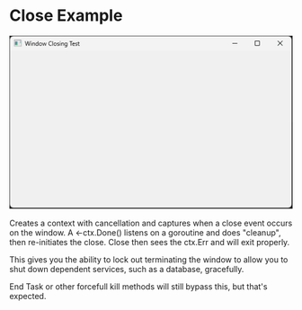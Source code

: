 # Close Example

![close example](image.png)

Creates a context with cancellation and captures when a close event occurs on the window.
A <-ctx.Done() listens on a goroutine and does "cleanup", then re-initiates the close. Close then sees the ctx.Err and will exit properly.

This gives you the ability to lock out terminating the window to allow you to shut down dependent services, such as a database, gracefully.

End Task or other forcefull kill methods will still bypass this, but that's expected.
